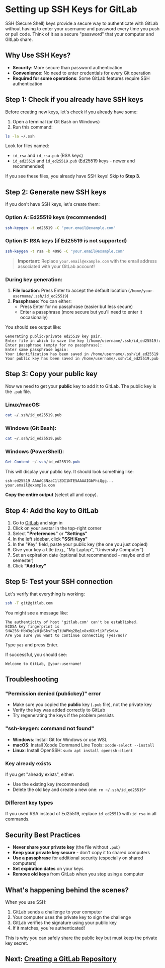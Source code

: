 # Setting up SSH Keys for GitLab

SSH (Secure Shell) keys provide a secure way to authenticate with GitLab without having to enter your username and password every time you push or pull code. Think of it as a secure "password" that your computer and GitLab share.

## Why Use SSH Keys?

- **Security**: More secure than password authentication
- **Convenience**: No need to enter credentials for every Git operation
- **Required for some operations**: Some GitLab features require SSH authentication

## Step 1: Check if you already have SSH keys

Before creating new keys, let's check if you already have some:

1. Open a terminal (or Git Bash on Windows)
2. Run this command:

```bash
ls -la ~/.ssh
```

Look for files named:
- `id_rsa` and `id_rsa.pub` (RSA keys)
- `id_ed25519` and `id_ed25519.pub` (Ed25519 keys - newer and recommended)

If you see these files, you already have SSH keys! Skip to **Step 3**.

## Step 2: Generate new SSH keys

If you don't have SSH keys, let's create them:

### Option A: Ed25519 keys (recommended)

```bash
ssh-keygen -t ed25519 -C "your.email@example.com"
```

### Option B: RSA keys (if Ed25519 is not supported)

```bash
ssh-keygen -t rsa -b 4096 -C "your.email@example.com"
```

> **Important**: Replace `your.email@example.com` with the email address associated with your GitLab account!

### During key generation:

1. **File location**: Press Enter to accept the default location (`/home/your-username/.ssh/id_ed25519`)
2. **Passphrase**: You can either:
   - Press Enter for no passphrase (easier but less secure)
   - Enter a passphrase (more secure but you'll need to enter it occasionally)

You should see output like:
```
Generating public/private ed25519 key pair.
Enter file in which to save the key (/home/username/.ssh/id_ed25519):
Enter passphrase (empty for no passphrase):
Enter same passphrase again:
Your identification has been saved in /home/username/.ssh/id_ed25519
Your public key has been saved in /home/username/.ssh/id_ed25519.pub
```

## Step 3: Copy your public key

Now we need to get your **public** key to add it to GitLab. The public key is the `.pub` file.

### Linux/macOS:
```bash
cat ~/.ssh/id_ed25519.pub
```

### Windows (Git Bash):
```bash
cat ~/.ssh/id_ed25519.pub
```

### Windows (PowerShell):
```powershell
Get-Content ~/.ssh/id_ed25519.pub
```

This will display your public key. It should look something like:
```
ssh-ed25519 AAAAC3NzaC1lZDI1NTE5AAAAIGbPhiQgg... your.email@example.com
```

**Copy the entire output** (select all and copy).

## Step 4: Add the key to GitLab

1. Go to [GitLab](https://gitlab.com) and sign in
2. Click on your avatar in the top-right corner
3. Select **"Preferences"** or **"Settings"**
4. In the left sidebar, click **"SSH Keys"**
5. In the "Key" field, paste your public key (the one you just copied)
6. Give your key a title (e.g., "My Laptop", "University Computer")
7. Set an expiration date (optional but recommended - maybe end of semester)
8. Click **"Add key"**

## Step 5: Test your SSH connection

Let's verify that everything is working:

```bash
ssh -T git@gitlab.com
```

You might see a message like:
```
The authenticity of host 'gitlab.com' can't be established.
ECDSA key fingerprint is SHA256:HbW3g8zUjNSksFbqTiUWPWg2Bq1x8xdGUrliXFzSnUw.
Are you sure you want to continue connecting (yes/no)?
```

Type `yes` and press Enter.

If successful, you should see:
```
Welcome to GitLab, @your-username!
```

## Troubleshooting

### "Permission denied (publickey)" error
- Make sure you copied the **public** key (`.pub` file), not the private key
- Verify the key was added correctly to GitLab
- Try regenerating the keys if the problem persists

### "ssh-keygen: command not found"
- **Windows**: Install Git for Windows or use WSL
- **macOS**: Install Xcode Command Line Tools: `xcode-select --install`
- **Linux**: Install OpenSSH: `sudo apt install openssh-client`

### Key already exists
If you get "already exists", either:
- Use the existing key (recommended)
- Delete the old key and create a new one: `rm ~/.ssh/id_ed25519*`

### Different key types
If you used RSA instead of Ed25519, replace `id_ed25519` with `id_rsa` in all commands.

## Security Best Practices

- **Never share your private key** (the file without `.pub`)
- **Keep your private key secure** - don't copy it to shared computers
- **Use a passphrase** for additional security (especially on shared computers)
- **Set expiration dates** on your keys
- **Remove old keys** from GitLab when you stop using a computer

## What's happening behind the scenes?

When you use SSH:
1. GitLab sends a challenge to your computer
2. Your computer uses the private key to sign the challenge
3. GitLab verifies the signature using your public key
4. If it matches, you're authenticated!

This is why you can safely share the public key but must keep the private key secret.

## Next: [Creating a GitLab Repository](./creating_repository.md)